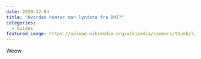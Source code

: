 ```yaml
---
date: 2020-12-04
title: "Hvordan henter man lyndata fra DMI?"
categories:
  - Guides
featured_image: https://upload.wikimedia.org/wikipedia/commons/thumb/7/7d/Lightning_NOAA.jpg/1280px-Lightning_NOAA.jpg
---
```


Weow
